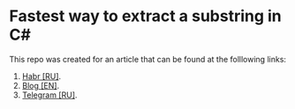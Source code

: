 # Fastest way to extract a substring in C#

This repo was created for an article that can be found at the folllowing links:
1. [Habr [RU]](https://habr.com/ru/articles/801187/).
2. [Blog [EN]](https://www.alexeyfv.xyz/2023/10/28/substring.html).
3. [Telegram [RU]](https://t.me/yet_another_dev/59).
